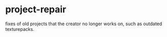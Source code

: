 # project-repair
fixes of old projects that the creator no longer works on, such as outdated texturepacks.
